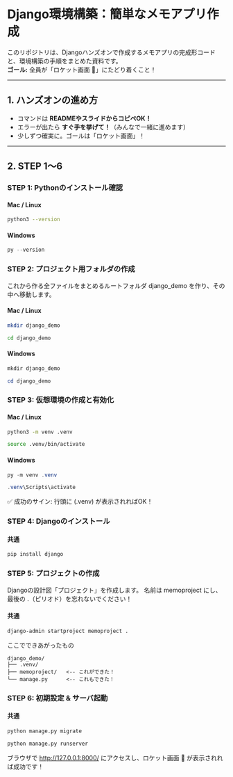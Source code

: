 # Django環境構築：簡単なメモアプリ作成

このリポジトリは、Djangoハンズオンで作成するメモアプリの完成形コードと、環境構築の手順をまとめた資料です。  
**ゴール:** 全員が「ロケット画面 🚀」にたどり着くこと！

---

## 1. ハンズオンの進め方

- コマンドは **READMEやスライドからコピペOK！**
- エラーが出たら **すぐ手を挙げて！**（みんなで一緒に進めます）
- 少しずつ確実に。ゴールは「ロケット画面」！

---

## 2. STEP 1〜6

### STEP 1: Pythonのインストール確認

#### Mac / Linux
```bash
python3 --version
```
#### Windows
```powershell
py --version
```
### STEP 2: プロジェクト用フォルダの作成
これから作る全ファイルをまとめるルートフォルダ django_demo を作り、その中へ移動します。

#### Mac / Linux
```bash
mkdir django_demo
```
```bash
cd django_demo
```
#### Windows
```powershell
mkdir django_demo
```
```powershell
cd django_demo
```
### STEP 3: 仮想環境の作成と有効化

#### Mac / Linux
```bash
python3 -m venv .venv
```
```bash
source .venv/bin/activate
```
#### Windows
```powershell
py -m venv .venv
```
```powershell
.venv\Scripts\activate
```
✅ 成功のサイン: 行頭に (.venv) が表示されればOK！

### STEP 4: Djangoのインストール
#### 共通
```bash
pip install django
```
### STEP 5: プロジェクトの作成
Djangoの設計図「プロジェクト」を作成します。
名前は memoproject にし、最後の .（ピリオド）を忘れないでください！
#### 共通
```bash
django-admin startproject memoproject .
```
ここでできあがったもの
```text
django_demo/
├── .venv/
├── memoproject/   <-- これができた！
└── manage.py      <-- これもできた！
```
### STEP 6: 初期設定 & サーバ起動
#### 共通
```bash
python manage.py migrate
```
```bash
python manage.py runserver
```
ブラウザで http://127.0.0.1:8000/ にアクセスし、ロケット画面 🚀 が表示されれば成功です！







